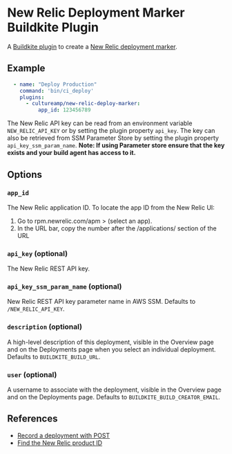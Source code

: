 New Relic Deployment Marker Buildkite Plugin
===============================

A [Buildkite plugin](https://buildkite.com/docs/agent/plugins) to create a [New Relic deployment marker](https://docs.newrelic.com/docs/apm/new-relic-apm/maintenance/record-deployments#post-deployment).


Example
-------

```yml
  - name: "Deploy Production"
    command: 'bin/ci_deploy'
    plugins:
      - cultureamp/new-relic-deploy-marker:
          app_id: 123456789
```

The New Relic API key can be read from an environment variable `NEW_RELIC_API_KEY` or by setting the plugin property `api_key`. The key can also be retrieved from SSM Parameter Store by setting the plugin property `api_key_ssm_param_name`. **Note: If using Parameter store ensure that the key exists and your build agent has access to it.**

Options
-------

### `app_id`

The New Relic application ID. To locate the app ID from the New Relic UI:

1. Go to rpm.newrelic.com/apm  > (select an app).
2. In the URL bar, copy the number after the /applications/ section of the URL

### `api_key` (optional)

The New Relic REST API key.

### `api_key_ssm_param_name` (optional)

New Relic REST API key parameter name in AWS SSM. Defaults to `/NEW_RELIC_API_KEY`.

### `description` (optional)

A high-level description of this deployment, visible in the Overview page and on the Deployments page when you select an individual deployment. Defaults to `BUILDKITE_BUILD_URL`.

### `user` (optional)

A username to associate with the deployment, visible in the Overview page and on the Deployments page. Defaults to `BUILDKITE_BUILD_CREATOR_EMAIL`.


References
----------

* [Record a deployment with POST](https://docs.newrelic.com/docs/apm/new-relic-apm/maintenance/record-deployments#post-deployment)
* [Find the New Relic product ID](https://docs.newrelic.com/docs/apis/rest-api-v2/requirements/find-product-id#apm)
